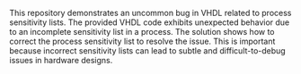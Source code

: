 This repository demonstrates an uncommon bug in VHDL related to process sensitivity lists.  The provided VHDL code exhibits unexpected behavior due to an incomplete sensitivity list in a process.  The solution shows how to correct the process sensitivity list to resolve the issue. This is important because incorrect sensitivity lists can lead to subtle and difficult-to-debug issues in hardware designs.